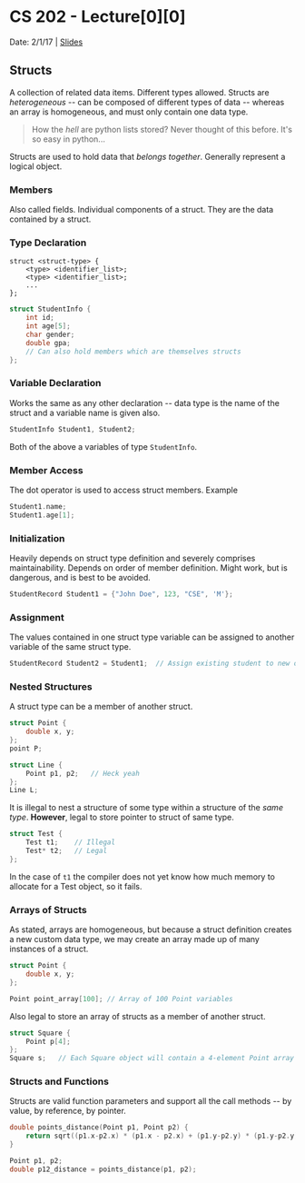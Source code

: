 # CS 202 - Lecture[0][0]
Date: 2/1/17 | [Slides](../slides/CS202_Lecture4_[C++_Structs]_02.01.pdf)

## Structs
A collection of related data items. Different types allowed. Structs
are *heterogeneous* -- can be composed of different types of data --
whereas an array is homogeneous, and must only contain one data type.

> How the *hell* are python lists stored? Never thought of this before.
It's so easy in python...

Structs are used to hold data that *belongs together*. Generally
represent a logical object.

### Members
Also called fields. Individual components of a struct. They are the
data contained by a struct.

### Type Declaration
```
struct <struct-type> {
    <type> <identifier_list>;
    <type> <identifier_list>;
    ...
};
```

```cpp
struct StudentInfo {
    int id;
    int age[5];
    char gender;
    double gpa;
    // Can also hold members which are themselves structs
};
```

### Variable Declaration
Works the same as any other declaration -- data type is the name of
the struct and a variable name is given also.
```cpp
StudentInfo Student1, Student2;
```

Both of the above a variables of type `StudentInfo`.

### Member Access
The dot operator is used to access struct members. Example

```cpp
Student1.name;
Student1.age[1];
```

### Initialization
Heavily depends on struct type definition and severely comprises
maintainability. Depends on order of member definition. Might work,
but is dangerous, and is best to be avoided.

```cpp
StudentRecord Student1 = {"John Doe", 123, "CSE", 'M'};
```

### Assignment
The values contained in one struct type variable can be assigned to
another variable of the same struct type.

```cpp
StudentRecord Student2 = Student1;  // Assign existing student to new one
```

### Nested Structures
A struct type can be a member of another struct.

```cpp
struct Point {
    double x, y;
};
point P;

struct Line {
    Point p1, p2;   // Heck yeah
};
Line L;
```

It is illegal to nest a structure of some type within a
structure of the *same type*. **However**, legal to store pointer to
struct of same type.

```cpp
struct Test {
    Test t1;    // Illegal
    Test* t2;   // Legal
};
```

In the case of `t1` the compiler does not yet know how much memory to
allocate for a Test object, so it fails.

### Arrays of Structs
As stated, arrays are homogeneous, but because a struct definition
creates a new custom data type, we may create an array made up of many
instances of a struct.

```cpp
struct Point {
    double x, y;
};

Point point_array[100]; // Array of 100 Point variables
```

Also legal to store an array of structs as a member of another struct.

```cpp
struct Square {
    Point p[4];
};
Square s;   // Each Square object will contain a 4-element Point array
```

### Structs and Functions
Structs are valid function parameters and support all the call methods --
by value, by reference, by pointer.

```cpp
double points_distance(Point p1, Point p2) {
    return sqrt((p1.x-p2.x) * (p1.x - p2.x) + (p1.y-p2.y) * (p1.y-p2.y);
}

Point p1, p2;
double p12_distance = points_distance(p1, p2);
```




